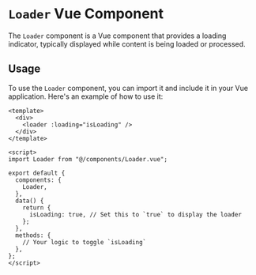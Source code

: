 # `Loader` Vue Component

The `Loader` component is a Vue component that provides a loading indicator, typically displayed while content is being loaded or processed.

## Usage

To use the `Loader` component, you can import it and include it in your Vue application. Here's an example of how to use it:

```vue
<template>
  <div>
    <loader :loading="isLoading" />
  </div>
</template>

<script>
import Loader from "@/components/Loader.vue";

export default {
  components: {
    Loader,
  },
  data() {
    return {
      isLoading: true, // Set this to `true` to display the loader
    };
  },
  methods: {
    // Your logic to toggle `isLoading`
  },
};
</script>
